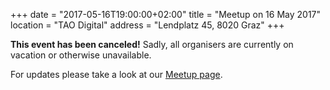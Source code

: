 +++
date = "2017-05-16T19:00:00+02:00"
title = "Meetup on 16 May 2017"
location = "TAO Digital"
address = "Lendplatz 45, 8020 Graz"
+++

**This event has been canceled!** Sadly, all organisers are currently on vacation or otherwise unavailable.

For updates please take a look at our
[Meetup page](https://www.meetup.com/Graz-Open-Source-Meetup/events/239446618/).
